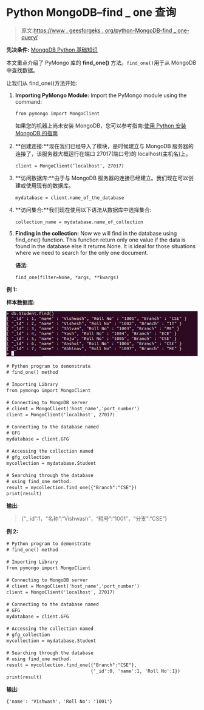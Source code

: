# Python MongoDB–find _ one 查询

> 原文:[https://www . geesforgeks . org/python-MongoDB-find _ one-query/](https://www.geeksforgeeks.org/python-mongodb-find_one-query/)

**先决条件:** [MongoDB Python 基础知识](https://www.geeksforgeeks.org/mongodb-and-python/)

本文重点介绍了 PyMongo 库的 **find_one()** 方法。`find_one()`用于从 MongoDB 中查找数据。

让我们从 find_one()方法开始:

1.  **Importing PyMongo Module:** Import the PyMongo module using the command:

    ```
    from pymongo import MongoClient
    ```

    如果您的机器上尚未安装 MongoDB，您可以参考指南:[使用 Python 安装 MongoDB 的指南](https://www.geeksforgeeks.org/guide-install-mongodb-python-windows/)

2.  **创建连接:**现在我们已经导入了模块，是时候建立与 MongoDB 服务器的连接了，该服务器大概运行在端口 27017(端口号)的 localhost(主机名)上。

    ```
    client = MongoClient(‘localhost’, 27017)
    ```

3.  **访问数据库:**由于与 MongoDB 服务器的连接已经建立。我们现在可以创建或使用现有的数据库。

    ```
    mydatabase = client.name_of_the_database
    ```

4.  **访问集合:**我们现在使用以下语法从数据库中选择集合:

    ```
    collection_name = mydatabase.name_of_collection
    ```

5.  **Finding in the collection:** Now we will find in the database using find_one() function. This function return only one value if the data is found in the database else it returns None. It is ideal for those situations where we need to search for the only one document.

    **语法:**

    ```
    find_one(filter=None, *args, **kwargs)
    ```

**例 1:**

**样本数据库:**

![python-mongodb-insert-one-21](img/0daa20c70fcc0b008a964432fd006802.png)

```
# Python program to demonstrate
# find_one() method

# Importing Library
from pymongo import MongoClient

# Connecting to MongoDB server
# client = MongoClient('host_name','port_number')
client = MongoClient('localhost', 27017)

# Connecting to the database named
# GFG
mydatabase = client.GFG

# Accessing the collection named
# gfg_collection
mycollection = mydatabase.Student

# Searching through the database
# using find_one method.
result = mycollection.find_one({"Branch":"CSE"})
print(result)
```

**输出:**

> {“_ id”:1，“名称”:“Vishwash”，“辊号”:“1001”，“分支”:“CSE”}

**例 2:**

```
# Python program to demonstrate
# find_one() method

# Importing Library
from pymongo import MongoClient

# Connecting to MongoDB server
# client = MongoClient('host_name','port_number')
client = MongoClient('localhost', 27017)

# Connecting to the database named
# GFG
mydatabase = client.GFG

# Accessing the collection named
# gfg_collection
mycollection = mydatabase.Student

# Searching through the database
# using find_one method.
result = mycollection.find_one({"Branch":"CSE"},
                               {'_id':0, 'name':1, 'Roll No':1})
print(result)
```

**输出:**

```
{'name': 'Vishwash', 'Roll No': '1001'}

```